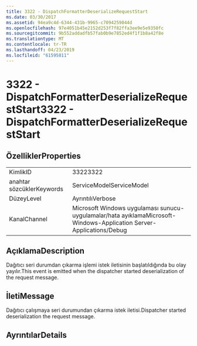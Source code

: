 ```yaml
---
title: 3322 - DispatchFormatterDeserializeRequestStart
ms.date: 03/30/2017
ms.assetid: 94ea9c4d-6344-431b-9965-c7094259044d
ms.openlocfilehash: 97e4051b45e2152d253f7f82ffa3ee9e5e9350fc
ms.sourcegitcommit: 9b552addadfb57fab0b9e7852ed4f1f1b8a42f8e
ms.translationtype: MT
ms.contentlocale: tr-TR
ms.lasthandoff: 04/23/2019
ms.locfileid: "61595811"
---
```

# <a name="3322---dispatchformatterdeserializerequeststart"></a><span data-ttu-id="fc02a-102">3322 - DispatchFormatterDeserializeRequestStart</span><span class="sxs-lookup"><span data-stu-id="fc02a-102">3322 - DispatchFormatterDeserializeRequestStart</span></span>
## <a name="properties"></a><span data-ttu-id="fc02a-103">Özellikler</span><span class="sxs-lookup"><span data-stu-id="fc02a-103">Properties</span></span>  
  
|||  
|-|-|  
|<span data-ttu-id="fc02a-104">Kimlik</span><span class="sxs-lookup"><span data-stu-id="fc02a-104">ID</span></span>|<span data-ttu-id="fc02a-105">3322</span><span class="sxs-lookup"><span data-stu-id="fc02a-105">3322</span></span>|  
|<span data-ttu-id="fc02a-106">anahtar sözcükler</span><span class="sxs-lookup"><span data-stu-id="fc02a-106">Keywords</span></span>|<span data-ttu-id="fc02a-107">ServiceModel</span><span class="sxs-lookup"><span data-stu-id="fc02a-107">ServiceModel</span></span>|  
|<span data-ttu-id="fc02a-108">Düzey</span><span class="sxs-lookup"><span data-stu-id="fc02a-108">Level</span></span>|<span data-ttu-id="fc02a-109">Ayrıntılı</span><span class="sxs-lookup"><span data-stu-id="fc02a-109">Verbose</span></span>|  
|<span data-ttu-id="fc02a-110">Kanal</span><span class="sxs-lookup"><span data-stu-id="fc02a-110">Channel</span></span>|<span data-ttu-id="fc02a-111">Microsoft Windows uygulaması sunucu-uygulamalar/hata ayıklama</span><span class="sxs-lookup"><span data-stu-id="fc02a-111">Microsoft-Windows-Application Server-Applications/Debug</span></span>|  
  
## <a name="description"></a><span data-ttu-id="fc02a-112">Açıklama</span><span class="sxs-lookup"><span data-stu-id="fc02a-112">Description</span></span>  
 <span data-ttu-id="fc02a-113">Dağıtıcı seri durumdan çıkarma işlemi istek iletisinin başlatıldığında bu olay yayılır.</span><span class="sxs-lookup"><span data-stu-id="fc02a-113">This event is emitted when the dispatcher started deserialization of the request message.</span></span>  
  
## <a name="message"></a><span data-ttu-id="fc02a-114">İleti</span><span class="sxs-lookup"><span data-stu-id="fc02a-114">Message</span></span>  
 <span data-ttu-id="fc02a-115">Dağıtıcı çalışmaya seri durumundan çıkarma istek iletisi.</span><span class="sxs-lookup"><span data-stu-id="fc02a-115">Dispatcher started deserialization the request message.</span></span>  
  
## <a name="details"></a><span data-ttu-id="fc02a-116">Ayrıntılar</span><span class="sxs-lookup"><span data-stu-id="fc02a-116">Details</span></span>
